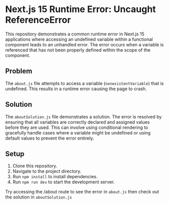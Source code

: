 # Next.js 15 Runtime Error: Uncaught ReferenceError

This repository demonstrates a common runtime error in Next.js 15 applications where accessing an undefined variable within a functional component leads to an unhandled error.  The error occurs when a variable is referenced that has not been properly defined within the scope of the component. 

## Problem
The `about.js` file attempts to access a variable (`nonexistentVariable`) that is undefined. This results in a runtime error causing the page to crash. 

## Solution
The `aboutSolution.js` file demonstrates a solution. The error is resolved by ensuring that all variables are correctly declared and assigned values before they are used.  This can involve using conditional rendering to gracefully handle cases where a variable might be undefined or using default values to prevent the error entirely.

## Setup
1. Clone this repository.
2. Navigate to the project directory.
3. Run `npm install` to install dependencies.
4. Run `npm run dev` to start the development server.

Try accessing the /about route to see the error in `about.js` then check out the solution in `aboutSolution.js`